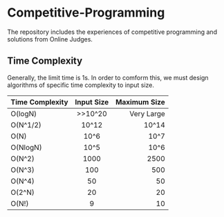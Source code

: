 # Competitive-Programming  
The repository includes the experiences of competitive programming and solutions from Online Judges.  
## Time Complexity
Generally, the limit time is 1s. In order to comform this, we must design algorithms of specific time complexity to input size.  

| Time Complexity   |      Input Size      |  Maximum Size |
|-------------------|:--------------------:|--------------:|
|      O(logN)      |       >>10^20        |   Very Large  |
|      O(N^1/2)     |       10^12          |   10^14       |
|      O(N)         |       10^6           |   10^7        |
|      O(NlogN)     |       10^5           |   10^6        |
|      O(N^2)       |       1000           |   2500        |
|      O(N^3)       |       100            |   500         |
|      O(N^4)       |       50             |   50          |
|      O(2^N)       |       20             |   20          |
|      O(N!)        |       9              |   10          |  